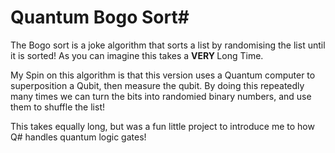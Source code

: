 # Quantum Bogo Sort#

The Bogo sort is a joke algorithm that sorts a list by randomising the list until it is sorted! As you can imagine this takes a <b> VERY </b> Long Time.

My Spin on this algorithm is that this version uses a Quantum computer to superposition a Qubit, then measure the qubit. 
By doing this repeatedly many times we can turn the bits into randomied binary numbers, and use them to shuffle the list!

This takes equally long, but was a fun little project to introduce me to how Q# handles quantum logic gates!
